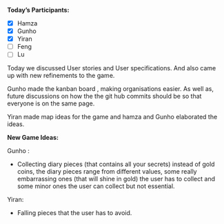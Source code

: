 **Today’s Participants:** 

- [x]  Hamza
- [x]  Gunho
- [x]  Yiran
- [ ]  Feng
- [ ]  Lu

Today we discussed User stories and User specifications. And also came up with new refinements to the game.  

Gunho made the kanban board , making organisations easier. As well as, future discussions on how the the git hub commits should be so that everyone is on the same page. 

Yiran made map ideas for the game and hamza and Gunho elaborated the ideas. 

**New Game Ideas:** 

Gunho : 

- Collecting diary pieces (that contains all your secrets) instead of gold coins, the diary pieces range from different values, some really embarrassing ones (that will shine in gold) the user has to collect and some minor ones the user can collect but not essential.

Yiran:

- Falling pieces that the user has to avoid.